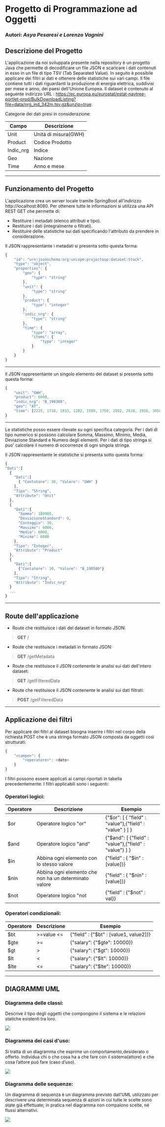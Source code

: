# Progetto di Programmazione ad Oggetti
### Autori: *Asya Pesaresi e Lorenzo Vagnini*

## Descrizione del Progetto
L'applicazione da noi sviluppata presente nella repository è un progetto Java che permette di decodificare un file JSON e scaricare i dati contenuti in esso in un file di tipo TSV (Tab Separated Value). In seguito è possibile applicare dei filtri ai dati e ottenere delle statistiche sui vari campi.
Il file contiene tutti i dati riguardanti la produzione di energia elettrica, suddivisi per mese e anno, dei paesi dell'Unione Europea.
Il dataset è contenuto al seguente indirizzo URL : https://ec.europa.eu/eurostat/estat-navtree-portlet-prod/BulkDownloadListing?file=data/nrg_ind_342m.tsv.gz&unzip=true.

Categorie dei dati presi in considerazione:

|Campo|Descrizione|
|-|-|
|Unit|Unità di misura(GWH)|
|Product|Codice Prodotto|
|Indic_nrg|Indice|
|Geo|Nazione|
|Time|Anno e mese |

-----
## Funzionamento del Progetto
L'applicazione crea un server locale tramite SpringBoot all'indirizzo http://localhost:8080.
Per ottenere tutte le informazioni si utilizza una API REST GET che permette di:
* Restituire i metadati (elenco attributi e tipo).
* Restituire i dati (integralmente o filtrati).
* Restituire delle statistiche sui dati specificando l'attributo da prendere in considerazione.

Il JSON rappresentante i metadati si presenta sotto questa forma:

```javascript
{
    "id": "urn:jsonschema:org:univpm:projectoop:dataset:Stock",
    "type": "object",
    "properties": {
        "geo": {
            "type": "string"
        },
        "unit": {
            "type": "string"
        },
        "product": {
            "type": "integer"
        },
        "indic_nrg": {
            "type": "string"
        },
        "time": {
            "type": "array",
            "items": {
                "type": "integer"
            }
        }
    }
}
```


-----

Il JSON rappresentante un singolo elemento del dataset si presenta sotto questa forma:

```javascript
{
    "unit": "GWH",
    "product": 6000,
    "indic_nrg": "B_190300",
    "geo": "AT",
    "time": [2225, 1718, 1833, 1282, 1589, 1750, 2592, 2610, 2916, 3058, 2679, 2971, 1546, … ]
}
```

-----

Le statistiche posso essere rilevate su ogni specifica categoria.
Per i dati di tipo numerico si possono calcolare Somma, Massimo, Minimo, Media, Deviazione Standard e Numero degli elementi.
Per i dati di tipo stringa si puo' calcolare il numero di occorrenze di ogni singola stringa.

Il JSON rappresentante le statistiche si presenta sotto questa forma:

```javascript
{
"Dati":[
  {
    "Dati":[
      { "Contatore": 30, "Valore": "GWH" }
    ],
    "Tipo": "String",
    "Attributo": "Unit"
  },
  {
    "Dati":{
      "Somma": 180000,
      "DeviazioneStandard": 0,
      "Conteggio": 30,
      "Massimo": 6000,
      "Media": 6000,
      "Minimo": 6000
    },
    "Tipo": "Integer",
    "Attributo": "Product"
  },
  {
    "Dati":[
      {"Contatore": 30, "Valore": "B_190500"}
    ],
    "Tipo": "String",
    "Attributo": "Indic_nrg"
  }
  ...
}
```

-----
## Route dell'applicazione

* Route che restituisce i dati del dataset in formato JSON:
>**GET** /

* Route che restituisce i metadati in formato JSON:
>**GET** /getMetadata

* Route che restituisce il JSON contenente le analisi sui dati dell'intero dataset:
>**GET** /getFilteredData

* Route che restituisce il JSON contenente le analisi sui dati filtrati:
>**POST** /getFilteredData

-----

## Applicazione dei filtri

Per applicare dei filtri al dataset bisogna inserire i filtri nel corpo della richiesta POST che è una stringa formato JSON composta da oggetti così strutturati:

```javascript
{
    "<campo>": {
	    "<operatore>": <dato>
	}
}
```

I filtri possono essere applicati ai campi riportati in tabella precedentemente.
I filtri applicabili sono i seguenti:

### Operatori logici:

|Operatore|Descrizione|Esempio|
|-|-|-|
|$or|Operatore logico "or"|{"$or": [ { "field" : "value"},{"field" : "value" } ] }|
|$and|Operatore logico "and"|{"$and": [ {"field" : "value"},{"field" : "value"} ] }|
|$in|Abbina ogni elemento con lo stesso valore|	{"field" : { "$in" : [value]}}|
|$nin|Abbina ogni elemento che non ha un determinato valore|{"field" : { "$nin" : [value]}}|
|$not|Operatore logico "not|{"field" : {"$not" : val}}|



### Operatori condizionali:

|Operatore|Descrizione|Esempio|
|-|-|-|
|$bt|>=value <=|{"field" : {"$bt" : [value1, value2]}}|
|$gte|>=|{"salary": {"$gte": 10000}}|
|$gt|>|{"salary": {"$gt": 10000}}|
|$lt|<|{"salary": {"$lt": 10000}}|
|$lte|<=|{"salary": {"$lte": 10000}}|

-----
## DIAGRAMMI UML
### Diagramma delle classi:
Descrive il tipo degli oggetti che compongono il sistema e le relazioni statiche esistenti tra loro.

![](Diagramma_classi.png)

### Diagramma dei casi d'uso:
Si tratta di un diagramma che esprime un comportamento,desiderato o offerto.
Individua chi o che cosa ha a che fare con il sistema(attore) e che cosa l’attore può fare (caso d’uso).

![](Diagramma_casiuso.png)

### Diagramma delle sequenze:
Un diagramma di sequenza è un diagramma previsto dall'UML utilizzato per descrivere una determinata sequenza di azioni in cui tutte le scelte sono state già effettuate; in pratica nel diagramma non compaiono scelte, né flussi alternativi.

![](Diagramma_delle_sequenze.png)

